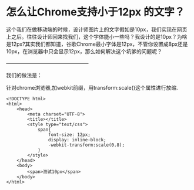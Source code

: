 # **怎么让Chrome支持小于12px 的文字？**

这个我们在做移动端的时候，设计师图片上的文字假如是10px，我们实现在网页上之后。往往设计师回来找我们，这个字体能小一些吗？我设计的是10px？为啥是12px?其实我们都知道，谷歌Chrome最小字体是12px，不管你设置成8px还是10px，在浏览器中只会显示12px，那么如何解决这个坑爹的问题呢？

————————————————

我们的做法是：

针对chrome浏览器,加webkit前缀，用transform:scale()这个属性进行放缩.



```text
<!DOCTYPE html>
<html>
    <head>
        <meta charset="UTF-8">
        <title></title>
        <style type="text/css">
            span{
                font-size: 12px;
                display: inline-block;
                -webkit-transform:scale(0.8);
            }
        </style>
    </head>
    <body>
        <span>测试10px</span>
    </body>
</html>
```